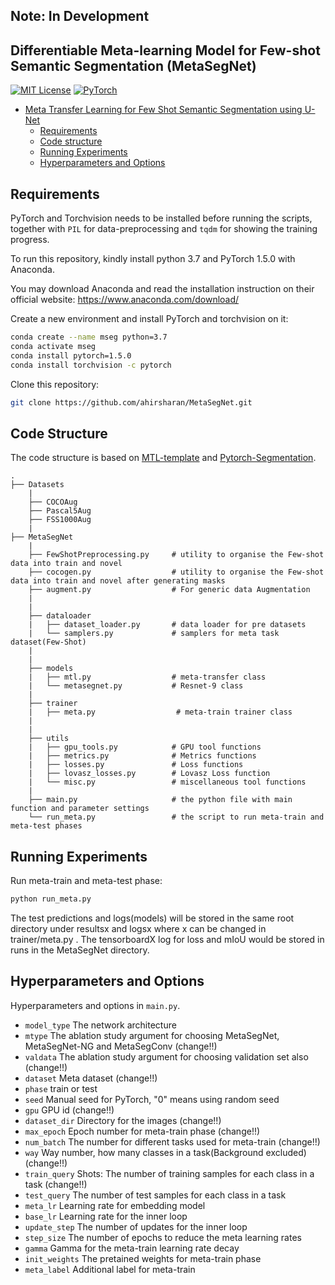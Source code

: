 
## Note: In Development
## Differentiable Meta-learning Model for Few-shot Semantic Segmentation (MetaSegNet) 


[![MIT License](https://img.shields.io/badge/license-MIT-green.svg)](https://opensource.org/licenses/MIT)
[![PyTorch](https://img.shields.io/badge/pytorch-1.5.0-%237732a8)](https://github.com/ahirsharan/MetaSegNet.git)

<!-- TOC -->

- [Meta Transfer Learning for Few Shot Semantic Segmentation using U-Net](#Meta-Transfer-Learning-for-Few-Shot-Semantic-Segmentation-using-U-Net)
  - [Requirements](#requirements)
  - [Code structure](#code-structure)
  - [Running Experiments](#Running-Experiments)
  - [Hyperparameters and Options](#Hyperparameters-and-Options)

<!-- /TOC -->

## Requirements
PyTorch and Torchvision needs to be installed before running the scripts, together with `PIL` for data-preprocessing and `tqdm` for showing the training progress.

To run this repository, kindly install python 3.7 and PyTorch 1.5.0 with Anaconda.

You may download Anaconda and read the installation instruction on their official website:
<https://www.anaconda.com/download/>

Create a new environment and install PyTorch and torchvision on it:

```bash
conda create --name mseg python=3.7
conda activate mseg
conda install pytorch=1.5.0 
conda install torchvision -c pytorch
```

Clone this repository:

```bash
git clone https://github.com/ahirsharan/MetaSegNet.git
```

## Code Structure
The code structure is based on [MTL-template](https://github.com/yaoyao-liu/meta-transfer-learning) and [Pytorch-Segmentation](https://github.com/yassouali/pytorch_segmentation). 

```
.
├── Datasets
    |
    ├── COCOAug     
    ├── Pascal5Aug
    ├── FSS1000Aug   
    |  
├── MetaSegNet
    |
    ├── FewShotPreprocessing.py     # utility to organise the Few-shot data into train and novel
    ├── cocogen.py                  # utility to organise the Few-shot data into train and novel after generating masks
    ├── augment.py                  # For generic data Augmentation 
    |
    |  
    ├── dataloader              
    |   ├── dataset_loader.py       # data loader for pre datasets
    |   └── samplers.py             # samplers for meta task dataset(Few-Shot) 
    |
    |
    ├── models                      
    |   ├── mtl.py                  # meta-transfer class
    |   └── metasegnet.py           # Resnet-9 class
    |
    ├── trainer                     
    |   ├── meta.py                  # meta-train trainer class
    |   
    |
    ├── utils                       
    |   ├── gpu_tools.py            # GPU tool functions
    |   ├── metrics.py              # Metrics functions
    |   ├── losses.py               # Loss functions
    |   ├── lovasz_losses.py        # Lovasz Loss function
    |   └── misc.py                 # miscellaneous tool functions
    |
    ├── main.py                     # the python file with main function and parameter settings
    └── run_meta.py                 # the script to run meta-train and meta-test phases
```
## Running Experiments

Run meta-train and meta-test phase:
```bash
python run_meta.py
```
The test predictions and logs(models) will be stored in the same root directory under resultsx and logsx where x can be changed in trainer/meta.py .
The tensorboardX log for loss and mIoU would be stored in runs in the MetaSegNet directory.

## Hyperparameters and Options
Hyperparameters and options in `main.py`.

- `model_type` The network architecture
- `mtype` The ablation study argument for choosing MetaSegNet, MetaSegNet-NG and MetaSegConv (change!!)
- `valdata` The ablation study argument for choosing validation set also (change!!)
- `dataset` Meta dataset (change!!)
- `phase` train or test
- `seed` Manual seed for PyTorch, "0" means using random seed
- `gpu` GPU id (change!!)
- `dataset_dir` Directory for the images (change!!)
- `max_epoch` Epoch number for meta-train phase (change!!)
- `num_batch` The number for different tasks used for meta-train (change!!)
- `way` Way number, how many classes in a task(Background excluded) (change!!)
- `train_query` Shots: The number of training samples for each class in a task (change!!)
- `test_query` The number of test samples for each class in a task
- `meta_lr` Learning rate for embedding model
- `base_lr` Learning rate for the inner loop
- `update_step` The number of updates for the inner loop
- `step_size` The number of epochs to reduce the meta learning rates
- `gamma` Gamma for the meta-train learning rate decay
- `init_weights` The pretained weights for meta-train phase
- `meta_label` Additional label for meta-train
